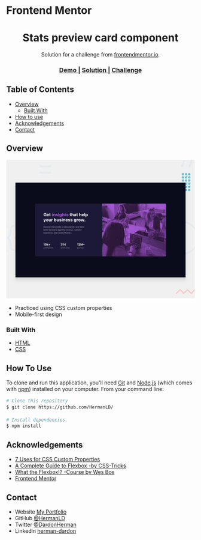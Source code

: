 # Frontend Mentor

<!-- Please update value in the {}  -->

<h1 align="center">Stats preview card component</h1>

<div align="center">
   Solution for a challenge from  <a href="https://www.frontendmentor.io" target="_blank">frontendmentor.io</a>.
</div>

<div align="center">
  <h3>
    <a href="https://{your-demo-link.your-domain}">
      Demo
    </a>
    <span> | </span>
    <a href="https://github.com/HermanLD/">
      Solution
    </a>
    <span> | </span>
    <a href="https://www.frontendmentor.io/challenges/3column-preview-card-component-pH92eAR2-">
      Challenge
    </a>
  </h3>
</div>

<!-- TABLE OF CONTENTS -->

## Table of Contents

- [Overview](#overview)
  - [Built With](#built-with)
- [How to use](#how-to-use)
- [Acknowledgements](#acknowledgements)
- [Contact](#contact)

<!-- OVERVIEW -->

## Overview

![Design preview for the Stats preview card component coding challenge](./images/desktop-preview.jpg)

- Practiced using CSS custom properties
- Mobile-first design

### Built With

<!-- This section should list any major frameworks that you built your project using. Here are a few examples.-->

- [HTML](https://developer.mozilla.org/en-US/docs/Web/HTML)
- [CSS](https://developer.mozilla.org/en-US/docs/Web/CSS)

## How To Use

To clone and run this application, you'll need [Git](https://git-scm.com) and [Node.js](https://nodejs.org/en/download/) (which comes with [npm](http://npmjs.com)) installed on your computer. From your command line:

```bash
# Clone this repository
$ git clone https://github.com/HermanLD/

# Install dependencies
$ npm install

```

## Acknowledgements

<!-- This section should list any articles or add-ons/plugins that helps you to complete the project. This is optional but it will help you in the future. For example: -->

- [7 Uses for CSS Custom Properties](https://css-irl.info/7-uses-for-css-custom-properties/)
- [A Complete Guide to Flexbox -by CSS-Tricks](https://css-tricks.com/snippets/css/a-guide-to-flexbox/)
- [What the Flexbox!? -Course by Wes Bos](https://flexbox.io/)
- [Frontend Mentor](https://www.frontendmentor.io/)

## Contact

- Website [My Portfolio](https://portfolio-olive-alpha.vercel.app/)
- GitHub [@HermanLD](https://github.com/HermanLD/)
- Twitter [@DardonHerman](https://twitter.com/DardonHerman/)
- Linkedin [herman-dardon](https://www.linkedin.com/in/herman-dardon/)
